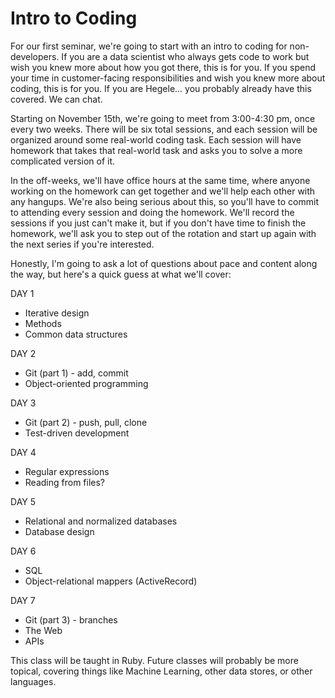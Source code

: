 # Intro to Coding

For our first seminar, we're going to start with an intro to coding for non-developers.  If you are a data scientist who always gets code to work but wish you knew more about how you got there, this is for you.  If you spend your time in customer-facing responsibilities and wish you knew more about coding, this is for you.  If you are Hegele... you probably already have this covered.  We can chat.

Starting on November 15th, we're going to meet from 3:00-4:30 pm, once every two weeks.  There will be six total sessions, and each session will be organized around some real-world coding task.  Each session will have homework that takes that real-world task and asks you to solve a more complicated version of it.

In the off-weeks, we'll have office hours at the same time, where anyone working on the homework can get together and we'll help each other with any hangups.  We're also being serious about this, so you'll have to commit to attending every session and doing the homework.  We'll record the sessions if you just can't make it, but if you don't have time to finish the homework, we'll ask you to step out of the rotation and start up again with the next series if you're interested.  

Honestly, I'm going to ask a lot of questions about pace and content along the way, but here's a quick guess at what we'll cover:

DAY 1

* Iterative design
* Methods
* Common data structures

DAY 2

* Git (part 1) - add, commit
* Object-oriented programming

DAY 3

* Git (part 2) - push, pull, clone
* Test-driven development

DAY 4

* Regular expressions
* Reading from files?

DAY 5

* Relational and normalized databases
* Database design

DAY 6

* SQL
* Object-relational mappers (ActiveRecord)

DAY 7

* Git (part 3) - branches
* The Web
* APIs

This class will be taught in Ruby.  Future classes will probably be more topical, covering things like Machine Learning, other data stores, or other languages.
